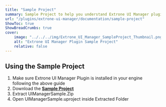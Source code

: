 ```yaml
---
title: "Sample Project"
summary: Sample Project to help you understand Extrone UI Manager plugin.
url: "/plugins/extrone-ui-manager/documentation/sample-project"
ShowToc: true
ShowBreadCrumbs: true
cover:
    image: "../../../img/Extrone_UI_Manager_SampleProject_Thumbnail.png"
    alt: "Extrone UI Manager Plugin Sample Project"
    relative: false
---
```


## Using the Sample Project

1. Make sure Extrone UI Manager Plugin is installed in your engine following the above guide
2. Download the [**Sample Project**](https://extrone.github.io/)
3. Extract UIManagerSample.Zip
4. Open UIManagerSample.uproject inside Extracted Folder